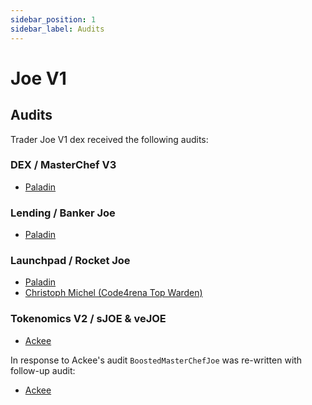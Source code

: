 ```yaml
---
sidebar_position: 1
sidebar_label: Audits
---
```


# Joe V1

## Audits

Trader Joe V1 dex received the following audits:

### DEX / MasterChef V3
- [Paladin](https://paladinsec.co/projects/trader-joe-masterchefv3)

### Lending / Banker Joe
- [Paladin](https://paladinsec.co/projects/trader-joe-lending)


### Launchpad / Rocket Joe
- [Paladin](https://github.com/traderjoe-xyz/rocket-joe/blob/main/audit/paladin_audit.pdf)
- [Christoph Michel (Code4rena Top Warden)](https://github.com/traderjoe-xyz/rocket-joe/blob/main/audit/cmichel_audit.pdf)


### Tokenomics V2 / sJOE & veJOE
- [Ackee](audits/ackee_tokenomicsv2_audit.pdf)

In response to Ackee's audit `BoostedMasterChefJoe` was re-written with follow-up audit: 

- [Ackee](audits/ackee_bmcj_audit.pdf)

